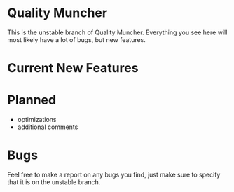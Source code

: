 # Quality Muncher

This is the unstable branch of Quality Muncher. Everything you see here will most likely have a lot of bugs, but new features.

# Current New Features


# Planned

 - optimizations
 - additional comments

# Bugs

Feel free to make a report on any bugs you find, just make sure to specify that it is on the unstable branch.
